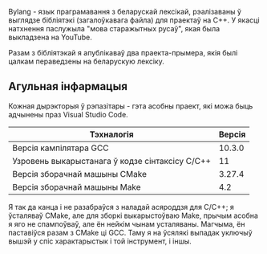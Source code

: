 Bylang - язык праграмавання з беларускай лексікай, рэалізаваны ў выглядзе бібліятэкі (загалоўкавага файла) для праектаў на С++. У якасці натхнення паслужыла "мова старажытных русаў", якая была выкладзена на YouTube.

Разам з бібліятэкай я апублікаваў два праекта-прымера, якія былі цалкам пераведзены на беларускую лексіку.

## Агульная інфармацыя

Кожная дырэкторыя ў рэпазітары - гэта асобны праект, які можа быць адчынены праз Visual Studio Code.

| Тэхналогія                                      | Версія  |
|-------------------------------------------------|---------|
| Версія кампілятара GCC                          | 10.3.0  |
| Узровень выкарыстанага ў кодзе сінтаксісу С/С++ | 11      |
| Версія зборачнай машыны CMake                   | 3.27.4  |
| Версія зборачнай машыны Make                    | 4.2     |

Я так да канца і не разабраўся з наладай асяроддзя для C/C++; я ўсталяваў CMake, але для зборкі выкарыстоўваю Make, прычым асобна я яго не спампоўваў, але ён нейкім чынам усталяваны. Магчыма, ён паставіўся разам з CMake ці GCC. Таму я на ўсялякі выпадак уключыў вышэй у спіс характарыстык і той інструмент, і іншы.
